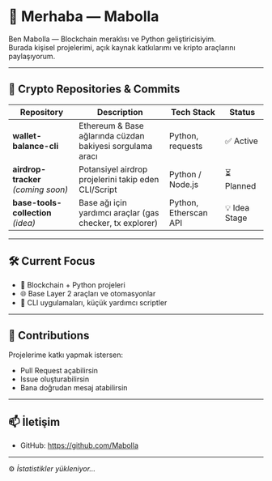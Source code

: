 # 👋 Merhaba — Mabolla

Ben Mabolla — Blockchain meraklısı ve Python geliştiricisiyim.  
Burada kişisel projelerimi, açık kaynak katkılarımı ve kripto araçlarını paylaşıyorum.

---

## 🔗 Crypto Repositories & Commits

| Repository | Description | Tech Stack | Status |
|------------|-------------|-------------|--------|
| **wallet-balance-cli** | Ethereum & Base ağlarında cüzdan bakiyesi sorgulama aracı | Python, requests | ✅ Active |
| **airdrop-tracker** *(coming soon)* | Potansiyel airdrop projelerini takip eden CLI/Script | Python / Node.js | ⏳ Planned |
| **base-tools-collection** *(idea)* | Base ağı için yardımcı araçlar (gas checker, tx explorer) | Python, Etherscan API | 💡 Idea Stage |

---

## 🛠 Current Focus

- 🧠 Blockchain + Python projeleri  
- 🌐 Base Layer 2 araçları ve otomasyonlar  
- 🧾 CLI uygulamaları, küçük yardımcı scriptler

---

## 💬 Contributions

Projelerime katkı yapmak istersen:
- Pull Request açabilirsin  
- Issue oluşturabilirsin  
- Bana doğrudan mesaj atabilirsin

---

## 📫 İletişim

- GitHub: https://github.com/Mabolla

- ---

<!-- STATS_START -->

⚙️ *İstatistikler yükleniyor...*

<!-- STATS_END -->



